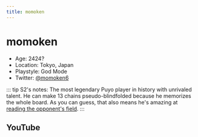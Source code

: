 ```yaml
---
title: momoken
---
```

# momoken
* Age: 2424?
* Location: Tokyo, Japan
* Playstyle: God Mode
* Twitter: [@momoken6](https://twitter.com/momoken6)

::: tip S2's notes:
The most legendary Puyo player in history with unrivaled talent. He can make 13 chains pseudo-blindfolded because he memorizes the whole board. As you can guess, that also means he's amazing at [reading the opponent's field](https://www.youtube.com/watch?v=dJ4O7DbaxUE).
:::


## YouTube

<YouTube :id="'UCaOTHF8ugGHhSHPLt541Gag'" :isStream="true" />